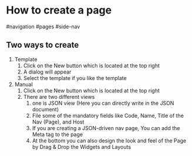 
# How to create a page
#navigation #pages #side-nav
## Two ways to create 
1. Template
	1.  Click on the New button which is located at the top right 
	2. A dialog will appear
	3. Select the template if you like the template
2. Manual
	1. Click on the New button which is located at the top right 
	2. There are two different views 
		1. one is JSON view (Here you can directly write in the JSON document)
		2. File some of the mandatory fields like Code, Name, Title of the Nav (Page), and Host
		3. If you are creating a JSON-driven nav page, You can add the Meta tag to the page
		4. At the bottom you can also design the look and feel of the Page by Drag & Drop the Widgets and Layouts